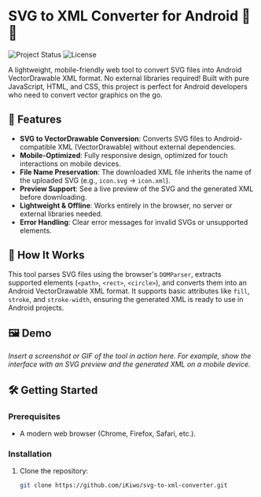 # SVG to XML Converter for Android 📱✨

![Project Status](https://img.shields.io/badge/status-active-brightgreen.svg)
![License](https://img.shields.io/badge/license-MIT-blue.svg)

A lightweight, mobile-friendly web tool to convert SVG files into Android VectorDrawable XML format. No external libraries required! Built with pure JavaScript, HTML, and CSS, this project is perfect for Android developers who need to convert vector graphics on the go.

## 🚀 Features

- **SVG to VectorDrawable Conversion**: Converts SVG files to Android-compatible XML (VectorDrawable) without external dependencies.
- **Mobile-Optimized**: Fully responsive design, optimized for touch interactions on mobile devices.
- **File Name Preservation**: The downloaded XML file inherits the name of the uploaded SVG (e.g., `icon.svg` → `icon.xml`).
- **Preview Support**: See a live preview of the SVG and the generated XML before downloading.
- **Lightweight & Offline**: Works entirely in the browser, no server or external libraries needed.
- **Error Handling**: Clear error messages for invalid SVGs or unsupported elements.

## 📖 How It Works

This tool parses SVG files using the browser's `DOMParser`, extracts supported elements (`<path>`, `<rect>`, `<circle>`), and converts them into an Android VectorDrawable XML format. It supports basic attributes like `fill`, `stroke`, and `stroke-width`, ensuring the generated XML is ready to use in Android projects.

## 🖼️ Demo

*Insert a screenshot or GIF of the tool in action here. For example, show the interface with an SVG preview and the generated XML on a mobile device.*

## 🛠️ Getting Started

### Prerequisites
- A modern web browser (Chrome, Firefox, Safari, etc.).

### Installation
1. Clone the repository:
   ```bash
   git clone https://github.com/iKiwo/svg-to-xml-converter.git
